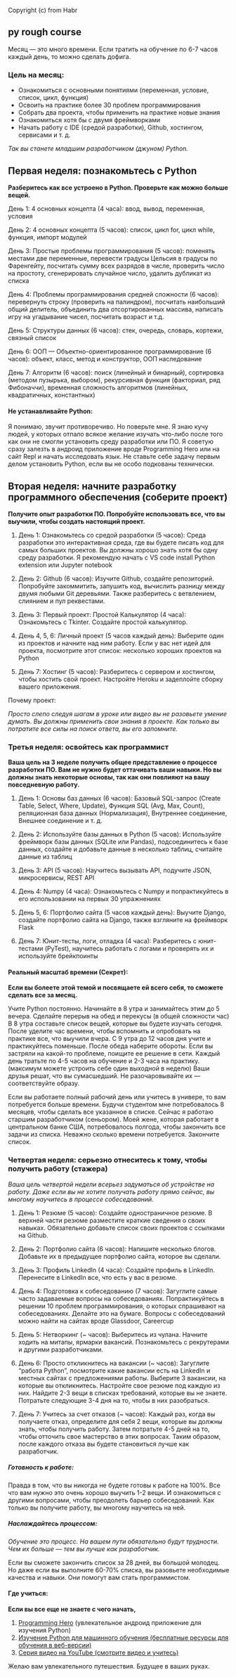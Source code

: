 ﻿Copyright (c) from Habr

## py rough course

Месяц — это много времени. Если тратить на обучение по 6-7 часов каждый день, то можно сделать дофига.

### Цель на месяц:

* Ознакомиться с основными понятиями (переменная, условие, список, цикл, функция)
* Освоить на практике более 30 проблем программирования
* Собрать два проекта, чтобы применить на практике новые знания
* Ознакомиться хотя бы с двумя фреймворками
* Начать работу с IDE (средой разработки), Github, хостингом, сервисами и т. д.


*Так вы станете младшим разработчиком (джуном) Python.*


## Первая неделя: познакомьтесь с Python

**Разберитесь как все устроено в Python. Проверьте как можно больше вещей.**

День 1: 4 основных концепта (4 часа): ввод, вывод, переменная, условия

День 2: 4 основных концепта (5 часов): список, цикл for, цикл while, функция, импорт модулей

День 3: Простые проблемы программирования (5 часов): поменять местами две переменные, перевести градусы Цельсия в градусы по Фаренгейту, посчитать сумму всех разрядов в числе, проверить число на простоту, сгенерировать случайное число, удалить дубликат из списка

День 4: Проблемы программирования средней сложности (6 часов): перевернуть строку (проверить на палиндром), посчитать наибольший общий делитель, объединить два отсортированных массива, написать игру на угадывание чисел, посчитать возраст и т.д.

День 5: Структуры данных (6 часов): стек, очередь, словарь, кортежи, связный список

День 6: ООП — Объектно-ориентированное программирование (6 часов): объект, класс, метод и конструктор, ООП наследование

День 7: Алгоритм (6 часов): поиск (линейный и бинарный), сортировка (методом пузырька, выбором), рекурсивная функция (факториал, ряд Фибоначчи), временная сложность алгоритмов (линейных, квадратичных, константных)


#### Не устанавливайте Python:

Я понимаю, звучит противоречиво. Но поверьте мне. Я знаю кучу людей, у которых отпало всякое желание изучать что-либо после того как они не смогли установить среду разработки или ПО. Я советую сразу залезть в андроид приложение вроде Programming Hero или на сайт Repl и начать исследовать язык. Не ставьте себе задачу первым делом установить Python, если вы не особо подкованы технически.


## Вторая неделя: начните разработку программного обеспечения (соберите проект)

**Получите опыт разработки ПО. Попробуйте использовать все, что вы выучили, чтобы создать настоящий проект.**

1. День 1: Ознакомьтесь со средой разработки (5 часов): Среда разработки это интерактивная среда, где вы будете писать код для самых больших проектов. Вы должны хорошо знать хотя бы одну среду разработки. Я рекомендую начать с VS code install Python extension или Jupyter notebook

2. День 2: Github (6 часов): Изучите Github, создайте репозиторий. Попробуйте закоммитить, запушить код, вычислить разницу между двумя любыми Git деревьями. Также разберитесь с ветвлением, слиянием и пул реквестами.

3. День 3: Первый проект: Простой Калькулятор (4 часа): Ознакомьтесь с Tkinter. Создайте простой калькулятор.

4. День 4, 5, 6: Личный проект (5 часов каждый день): Выберите один из проектов и начните над ним работу. Если у вас нет идей для проекта, посмотрите этот список: несколько хороших проектов на Python

5. День 7: Хостинг (5 часов): Разберитесь с сервером и хостингом, чтобы хостить свой проект. Настройте Heroku и задеплойте сборку вашего приложения.


Почему проект:

*Просто слепо следуя шагам в уроке или видео вы не разовьете умение думать. Вы должны применить свои знания в проекте. Как только вы потратите все силы на поиск ответа, вы его запомните.*


### Третья неделя: освойтесь как программист

**Ваша цель на 3 неделе получить общее представление о процессе разработки ПО. Вам не нужно будет оттачивать ваши навыки. Но вы должны знать некоторые основы, так как они повлияют на вашу повседневную работу.**

1. День 1: Основы баз данных (6 часов): Базовый SQL-запрос (Create Table, Select, Where, Update), Функция SQL (Avg, Max, Count), реляционная база данных (Нормализация), Внутреннее соединение, Внешнее соединение и т. д.

2. День 2: Используйте базы данных в Python (5 часов): Используйте фреймворк базы данных (SQLite или Pandas), подсоединитесь к базе данных, создайте и добавьте данные в несколько таблиц, считайте данные из таблиц

3. День 3: API (5 часов): Научитесь вызывать API, подучите JSON, микросервисы, REST API

4. День 4: Numpy (4 часа): Ознакомьтесь с Numpy и попрактикуйтесь в его использовании на первых 30 упражнениях

5. День 5, 6: Портфолио сайта (5 часов каждый день): Выучите Django, создайте портфолио сайта на Django, также взгляните на фреймворк Flask

6. День 7: Юнит-тесты, логи, отладка (4 часа): Разберитесь с юнит-тестами (PyTest), научитесь работать с логами и проверять их и используйте брейкпоинты


#### Реальный масштаб времени (Секрет):

**Если вы болеете этой темой и посвящаете ей всего себя, то сможете сделать все за месяц.**

Учите Python постоянно. Начинайте в 8 утра и занимайтесь этим до 5 вечера. Сделайте перерыв на обед и перекусы (в общей сложности час)
В 8 утра составьте список вещей, которые вы будете изучать сегодня. После уделите час времени, чтобы вспомнить и опробовать на практике все, что выучили вчера.
C 9 утра до 12 часов дня учите и практикуйтесь поменьше. После обеда наберите обороты. Если вы застряли на какой-то проблеме, поищите ее решение в сети.
Каждый день тратьте по 4-5 часов на обучение и 2-3 часа на практику. (максимум можете устроить себе один выходной в неделю)
Ваши друзья решат, что вы сумасшедший. Не разочаровывайте их — соответствуйте образу.

Если вы работаете полный рабочий день или учитесь в универе, то вам потребуется больше времени. Будучи студентом мне потребовалось 8 месяцев, чтобы сделать все указанное в списке. Сейчас я работаю старшим разработчиком (сеньором). Моей жене, которая работает в центральном банке США, потребовалось полгода, чтобы закончить все задачи из списка. Неважно сколько времени потребуется. Закончите список.

### Четвертая неделя: серьезно отнеситесь к тому, чтобы получить работу (стажера)

*Ваша цель четвертой недели всерьез задуматься об устройстве на работу. Даже если вы не хотите получать работу прямо сейчас, вы многому научитесь в процессе собеседований.*

1. День 1: Резюме (5 часов): Создайте одностраничное резюме. В верхней части резюме разместите краткие сведения о своих навыках. Обязательно добавьте список своих проектов с ссылками на Github.

2. День 2: Портфолио сайта (6 часов): Напишите несколько блогов. Добавьте их в предыдущее портфолио сайта, которое вы сделали.

3. День 3: Профиль LinkedIn (4 часа): Создайте профиль в LinkedIn. Перенесите в LinkedIn все, что есть у вас в резюме.

4. День 4: Подготовка к собеседованию (7 часов): Загуглите самые часто задаваемые вопросы на собеседованиях. Попрактикуйтесь в решении 10 проблем программирования, о которых спрашивают на собеседованиях. Делайте это на бумаге. Вопросы с собеседований можно найти на сайтах вроде Glassdoor, Careercup

5. День 5: Нетворкинг (~ часов): Выберитесь из чулана. Начните ходить на митапы, ярмарки вакансий. Познакомьтесь с рекрутерами и другими разработчиками.

6. День 6: Просто откликнитесь на вакансии (~ часов): Загуглите “работа Python”, посмотрите какие вакансии есть на LinkedIn и местных сайтах с предложениями работы. Выберите 3 вакансии, на которые вы откликнитесь. Настройте свое резюме под каждую из них. Найдите 2-3 вещи в списках требований, которые вы не знаете. Потратьте следующие 3-4 дня на то, чтобы в них разобраться.

7. День 7: Учитесь за счет отказов (~ часов): Каждый раз, когда вы получаете отказ, определите для себя 2 вещи, которые вы должны знать, чтобы получить работу. Затем потратьте 4-5 дней на то, чтобы отточить свое мастерство в этих вопросах. Таким образом, после каждого отказа вы будете становиться лучше как разработчик.


##### Готовность к работе:

Правда в том, что вы никогда не будете готовы к работе на 100%. Все что вам нужно это очень хорошо выучить 1-2 вещи. И ознакомиться с другими вопросами, чтобы преодолеть барьер собеседований. Как только вы получите работу, вы многому научитесь на ней.

##### Наслаждайтесь процессом:

*Обучение это процесс. На вашем пути обязательно будут трудности. Чем их больше — тем вы лучше как разработчик.*

Если вы сможете закончить список за 28 дней, вы большой молодец. Но даже если вы выполните 60-70% списка, вы разовьете необходимые качества и навыки. Они помогут вам стать программистом.

#### Где учиться:

**Если вы все еще не знаете c чего начать,**

1. [Programming Hero](https://play.google.com/store/apps/details?id=com.learnprogramming.codecamp) (увлекательное андроид приложение для изучения Python)
2. [Изучение Python для машинного обучения (бесплатные ресурсы для обучения в веб-версии)](https://www.datacamp.com/learn-python-with-anaconda/)
3. [Серия видео на YouTube (смотрите видео и учитесь)](https://www.youtube.com/watch?list=PLsyeobzWxl7poL9JTVyndKe62ieoN-MZ3&v=QXeEoD0pB3E)


Желаю вам увлекательного путешествия. Будущее в ваших руках.